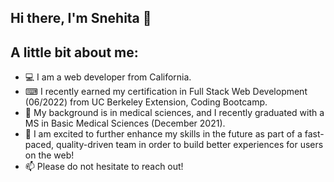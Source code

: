 
<!--
**snehitak20/snehitak20** is a ✨ _special_ ✨ repository because its `README.md` (this file) appears on your GitHub profile.

Here are some ideas to get you started:

- 🔭 I’m currently working on ...
- 🌱 I’m currently learning ...
- 👯 I’m looking to collaborate on ...
- 🤔 I’m looking for help with ...
- 💬 Ask me about ...
- 📫 How to reach me: ...
- 😄 Pronouns: ...
- ⚡ Fun fact: ...
-->

## Hi there, I'm Snehita 👋

## A little bit about me: 
* 💻 I am a web developer from California. 
* ⌨ I recently earned my certification in Full Stack Web Development (06/2022) from UC Berkeley Extension, Coding Bootcamp. 
* 💉 My background is in medical sciences, and I recently graduated with a MS in Basic Medical Sciences (December 2021).
* 🌱 I am excited to further enhance my skills in the future as part of a fast-paced, quality-driven team in order to build better experiences for users on the web!
* 📫 Please do not hesitate to reach out! 
